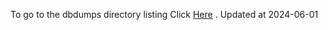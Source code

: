 To go to the dbdumps directory listing Click [Here](https://ipfs.io/ipfs/bafkreiced5tgbdq46xoixowv3lpkjmce23rh3wzy7bl4rbkpr6dqgnh73u) . Updated at 2024-06-01
